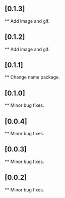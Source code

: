 
## [0.1.3]
** Add image and gif.

## [0.1.2]
** Add image and gif.

## [0.1.1]
** Change name package.

## [0.1.0]
** Minor bug fixes.

## [0.0.4]
** Minor bug fixes.

## [0.0.3]
** Minor bug fixes.

## [0.0.2]
** Minor bug fixes.




